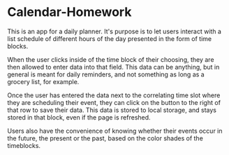 # Calendar-Homework

This is an app for a daily planner.  It's purpose is to let users interact with a list schedule of different hours of the day presented in the form of time blocks.  

When the user clicks inside of the time block of their choosing, they are then allowed to enter data into that field.  This data can be anything, but in general is meant for daily reminders, and not something as long as a grocery list, for example.  

Once the user has entered the data next to the correlating time slot where they are scheduling their event, they can click on the button to the right of that row to save their data.  This data is stored to local storage, and stays stored in that block, even if the page is refreshed.  

Users also have the convenience of knowing whether their events occur in the future, the present or the past, based on the color shades of the timeblocks. 